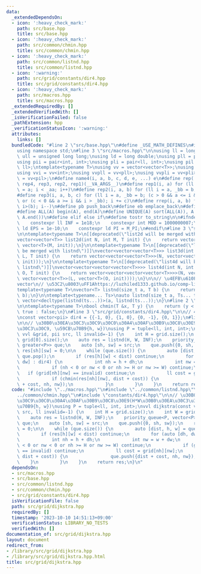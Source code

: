 ```yaml
---
data:
  _extendedDependsOn:
  - icon: ':heavy_check_mark:'
    path: src/base.hpp
    title: src/base.hpp
  - icon: ':heavy_check_mark:'
    path: src/common/chmin.hpp
    title: src/common/chmin.hpp
  - icon: ':heavy_check_mark:'
    path: src/common/listnd.hpp
    title: src/common/listnd.hpp
  - icon: ':warning:'
    path: src/grid/constants/dir4.hpp
    title: src/grid/constants/dir4.hpp
  - icon: ':heavy_check_mark:'
    path: src/macros.hpp
    title: src/macros.hpp
  _extendedRequiredBy: []
  _extendedVerifiedWith: []
  _isVerificationFailed: false
  _pathExtension: hpp
  _verificationStatusIcon: ':warning:'
  attributes:
    links: []
  bundledCode: "#line 2 \"src/base.hpp\"\n#define _USE_MATH_DEFINES\n#include <bits/stdc++.h>\n\
    using namespace std;\n#line 3 \"src/macros.hpp\"\n\nusing ll = long long;\nusing\
    \ ull = unsigned long long;\nusing ld = long double;\nusing pll = pair<ll, ll>;\n\
    using pii = pair<int, int>;\nusing pli = pair<ll, int>;\nusing pil = pair<int,\
    \ ll>;\ntemplate<typename T>\nusing vv = vector<vector<T>>;\nusing vvl = vv<ll>;\n\
    using vvi = vv<int>;\nusing vvpll = vv<pll>;\nusing vvpli = vv<pli>;\nusing vvpil\
    \ = vv<pil>;\n#define name4(i, a, b, c, d, e, ...) e\n#define rep(...) name4(__VA_ARGS__,\
    \ rep4, rep3, rep2, rep1)(__VA_ARGS__)\n#define rep1(i, a) for (ll i = 0, _aa\
    \ = a; i < _aa; i++)\n#define rep2(i, a, b) for (ll i = a, _bb = b; i < _bb; i++)\n\
    #define rep3(i, a, b, c) for (ll i = a, _bb = b; (c > 0 && a <= i && i < _bb)\
    \ or (c < 0 && a >= i && i > _bb); i += c)\n#define rrep(i, a, b) for (ll i=(a);\
    \ i>(b); i--)\n#define pb push_back\n#define eb emplace_back\n#define mkp make_pair\n\
    #define ALL(A) begin(A), end(A)\n#define UNIQUE(A) sort(ALL(A)), A.erase(unique(ALL(A)),\
    \ A.end())\n#define elif else if\n#define tostr to_string\n\n#ifndef CONSTANTS\n\
    \    constexpr ll INF = 1e18;\n    constexpr int MOD = 1000000007;\n    constexpr\
    \ ld EPS = 1e-10;\n    constexpr ld PI = M_PI;\n#endif\n#line 3 \"src/common/listnd.hpp\"\
    \n\ntemplate<typename T>\n[[deprecated(\"list2d will be merged with listnd\")]]\n\
    vector<vector<T>> list2d(int N, int M, T init) {\n    return vector<vector<T>>(N,\
    \ vector<T>(M, init));\n}\n\ntemplate<typename T>\n[[deprecated(\"list3d will\
    \ be merged with listnd\")]]\nvector<vector<vector<T>>> list3d(int N, int M, int\
    \ L, T init) {\n    return vector<vector<vector<T>>>(N, vector<vector<T>>(M, vector<T>(L,\
    \ init)));\n}\n\ntemplate<typename T>\n[[deprecated(\"list4d will be merged with\
    \ listnd\")]]\nvector<vector<vector<vector<T>>>> list4d(int N, int M, int L, int\
    \ O, T init) {\n    return vector<vector<vector<vector<T>>>>(N, vector<vector<vector<T>>>(M,\
    \ vector<vector<T>>(L, vector<T>(O, init))));\n}\n\n// \u4EFB\u610F\u6B21\u5143\
    vector\n// \u53C2\u8003\uFF1Ahttps://luzhiled1333.github.io/comp-library/src/cpp-template/header/make-vector.hpp\n\
    template<typename T>\nvector<T> listnd(size_t a, T b) {\n    return vector<T>(a,\
    \ b);\n}\n\ntemplate<typename... Ts>\nauto listnd(size_t a, Ts... ts) {\n    return\
    \ vector<decltype(listnd(ts...))>(a, listnd(ts...));\n}\n#line 2 \"src/common/chmin.hpp\"\
    \n\ntemplate<typename T>\nbool chmin(T &x, T y) {\n    return (y < x) ? x = y,\
    \ true : false;\n}\n#line 3 \"src/grid/constants/dir4.hpp\"\n\n// 4\u65B9\u5411\
    \nconst vector<pii> dir4 = {{-1, 0}, {1, 0}, {0, -1}, {0, 1}};\n#line 5 \"src/grid/dijkstra.hpp\"\
    \n\n// \u30B0\u30EA\u30C3\u30C9\u30C0\u30A4\u30AF\u30B9\u30C8\u30E9(H*W\u30B0\u30EA\
    \u30C3\u30C9, \u59CB\u70B9{h, w})\nusing P = tuple<ll, int, int>;\nvvl dijkstra(const\
    \ vvl &grid, pii src, ll invalid=-1) {\n    int H = grid.size();\n    int W =\
    \ grid[0].size();\n    auto res = listnd(H, W, INF);\n    priority_queue<P, vector<P>,\
    \ greater<P>> que;\n    auto [sh, sw] = src;\n    que.push({0, sh, sw});\n   \
    \ res[sh][sw] = 0;\n\n    while (que.size()) {\n        auto [dist, h, w] = que.top();\
    \ que.pop();\n        if (res[h][w] < dist) continue;\n        for (auto [dh,\
    \ dw] : dir4) {\n            int nh = h + dh;\n            int nw = w + dw;\n\
    \            if (nh < 0 or nw < 0 or nh >= H or nw >= W) continue;\n         \
    \   if (grid[nh][nw] == invalid) continue;\n            ll cost = grid[nh][nw];\n\
    \            if (chmin(res[nh][nw], dist + cost)) {\n                que.push({dist\
    \ + cost, nh, nw});\n            }\n        }\n    }\n    return res;\n}\n"
  code: "#include \"../macros.hpp\"\n#include \"../common/listnd.hpp\"\n#include \"\
    ../common/chmin.hpp\"\n#include \"constants/dir4.hpp\"\n\n// \u30B0\u30EA\u30C3\
    \u30C9\u30C0\u30A4\u30AF\u30B9\u30C8\u30E9(H*W\u30B0\u30EA\u30C3\u30C9, \u59CB\
    \u70B9{h, w})\nusing P = tuple<ll, int, int>;\nvvl dijkstra(const vvl &grid, pii\
    \ src, ll invalid=-1) {\n    int H = grid.size();\n    int W = grid[0].size();\n\
    \    auto res = listnd(H, W, INF);\n    priority_queue<P, vector<P>, greater<P>>\
    \ que;\n    auto [sh, sw] = src;\n    que.push({0, sh, sw});\n    res[sh][sw]\
    \ = 0;\n\n    while (que.size()) {\n        auto [dist, h, w] = que.top(); que.pop();\n\
    \        if (res[h][w] < dist) continue;\n        for (auto [dh, dw] : dir4) {\n\
    \            int nh = h + dh;\n            int nw = w + dw;\n            if (nh\
    \ < 0 or nw < 0 or nh >= H or nw >= W) continue;\n            if (grid[nh][nw]\
    \ == invalid) continue;\n            ll cost = grid[nh][nw];\n            if (chmin(res[nh][nw],\
    \ dist + cost)) {\n                que.push({dist + cost, nh, nw});\n        \
    \    }\n        }\n    }\n    return res;\n}\n"
  dependsOn:
  - src/macros.hpp
  - src/base.hpp
  - src/common/listnd.hpp
  - src/common/chmin.hpp
  - src/grid/constants/dir4.hpp
  isVerificationFile: false
  path: src/grid/dijkstra.hpp
  requiredBy: []
  timestamp: '2023-10-10 14:51:13+09:00'
  verificationStatus: LIBRARY_NO_TESTS
  verifiedWith: []
documentation_of: src/grid/dijkstra.hpp
layout: document
redirect_from:
- /library/src/grid/dijkstra.hpp
- /library/src/grid/dijkstra.hpp.html
title: src/grid/dijkstra.hpp
---
```

